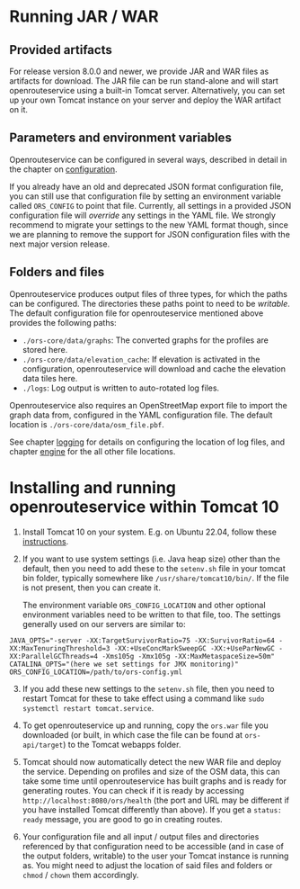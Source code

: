 # Running JAR / WAR

[//]: # (TODO: overhaul contents after integrating the jar build PR)

## Provided artifacts

For release version 8.0.0 and newer, we provide JAR and WAR files as artifacts for download. The JAR file can be run stand-alone and will start openrouteservice using a built-in Tomcat server. Alternatively, you can set up your own Tomcat instance on your server and deploy the WAR artifact on it.  

## Parameters and environment variables

Openrouteservice can be configured in several ways, described in detail in the chapter on [configuration](/run-instance/configuration/index.md).

If you already have an old and deprecated JSON format configuration file, you can still use that configuration file by setting an environment variable called `ORS_CONFIG` to point that file. Currently, all settings in a provided JSON configuration file will *override* any settings in the YAML file. We strongly recommend to migrate your settings to the new YAML format though, since we are planning to remove the support for JSON configuration files with the next major version release.  

## Folders and files

Openrouteservice produces output files of three types, for which the paths can be configured. The directories these paths point to need to be *writable*. The default configuration file for openrouteservice mentioned above provides the following paths:
- `./ors-core/data/graphs`: The converted graphs for the profiles are stored here.
- `./ors-core/data/elevation_cache`: If elevation is activated in the configuration, openrouteservice will download and cache the elevation data tiles here. 
- `./logs`: Log output is written to auto-rotated log files. 
 
Openrouteservice also requires an OpenStreetMap export file to import the graph data from, configured in the YAML configuration file. The default location is `./ors-core/data/osm_file.pbf`. 

See chapter [logging](/run-instance/configuration/spring/logging.md) for details on configuring the location of log files, and chapter [engine](/run-instance/configuration/ors/engine/index.md) for the all other file locations.

# Installing and running openrouteservice within Tomcat 10

1. Install Tomcat 10 on your system. E.g. on Ubuntu 22.04, follow these [instructions](https://linuxize.com/post/how-to-install-tomcat-10-on-ubuntu-22-04/).

2. If you want to use system settings (i.e. Java heap size) other than the default, then you need to add these to the `setenv.sh` file in your tomcat bin folder, typically somewhere like `/usr/share/tomcat10/bin/`. If the file is not present, then you can create it. 

   The environment variable `ORS_CONFIG_LOCATION` and other optional environment variables need to be written to that file, too. The settings generally used on our servers are similar to:

  ```shell
  JAVA_OPTS="-server -XX:TargetSurvivorRatio=75 -XX:SurvivorRatio=64 -XX:MaxTenuringThreshold=3 -XX:+UseConcMarkSweepGC -XX:+UseParNewGC -XX:ParallelGCThreads=4 -Xms105g -Xmx105g -XX:MaxMetaspaceSize=50m"
  CATALINA_OPTS="(here we set settings for JMX monitoring)"
  ORS_CONFIG_LOCATION=/path/to/ors-config.yml
  ```

3. If you add these new settings to the `setenv.sh` file, then you need to restart Tomcat for these to take effect using a command like `sudo systemctl restart tomcat.service`.

4. To get openrouteservice up and running, copy the `ors.war` file you downloaded (or built, in which case the file can be found at `ors-api/target`) to the Tomcat webapps folder.

5. Tomcat should now automatically detect the new WAR file and deploy the service. Depending on profiles and size of the OSM data, this can take some time until openrouteservice has built graphs and is ready for generating routes. You can check if it is ready by accessing `http://localhost:8080/ors/health` (the port and URL may be different if you have installed Tomcat differently than above). If you get a `status: ready` message, you are good to go in creating routes.

6. Your configuration file and all input / output files and directories referenced by that configuration need to be accessible (and in case of the output folders, writable) to the user your Tomcat instance is running as. You might need to adjust the location of said files and folders or `chmod` / `chown` them accordingly.
